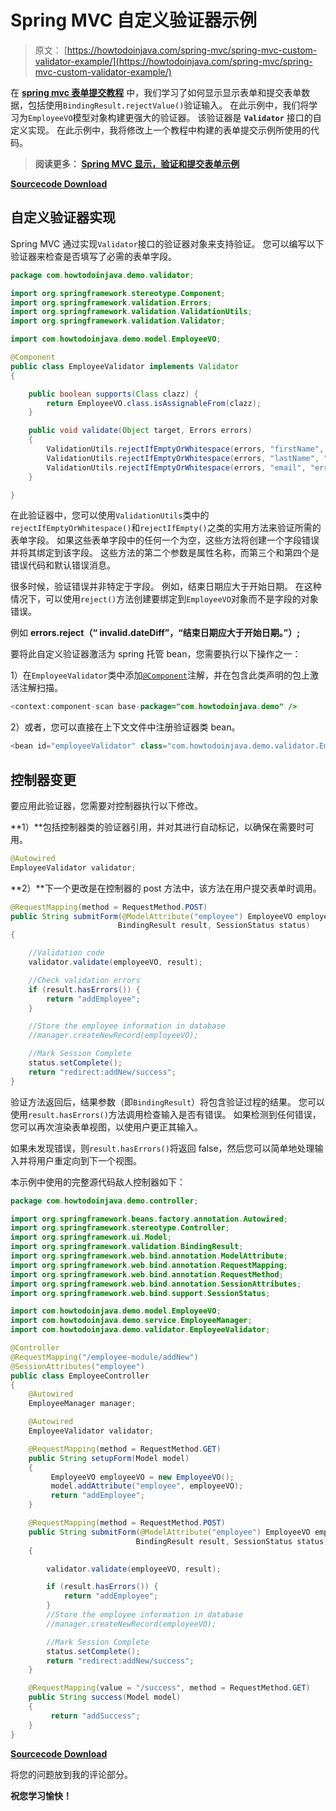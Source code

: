 # Spring MVC 自定义验证器示例

> 原文： [https://howtodoinjava.com/spring-mvc/spring-mvc-custom-validator-example/](https://howtodoinjava.com/spring-mvc/spring-mvc-custom-validator-example/)

在 [**spring mvc 表单提交教程**](//howtodoinjava.com/spring/spring-mvc/spring-mvc-display-validate-and-submit-form-example/) 中，我们学习了如何显示显示表单和提交表单数据，包括使用`BindingResult.rejectValue()`验证输入。 在此示例中，我们将学习为`EmployeeVO`模型对象构建更强大的验证器。 该验证器是 **`Validator`** 接口的自定义实现。 在此示例中，我将修改上一个教程中构建的表单提交示例所使用的代码。

> **阅读更多： [Spring MVC 显示，验证和提交表单示例](//howtodoinjava.com/spring/spring-mvc/spring-mvc-display-validate-and-submit-form-example/)**

[**Sourcecode Download**](https://drive.google.com/file/d/0B7yo2HclmjI4WFFvOVAwNFRVV1E/view?usp=sharing)

## 自定义验证器实现

Spring MVC 通过实现`Validator`接口的验证器对象来支持验证。 您可以编写以下验证器来检查是否填写了必需的表单字段。

```java
package com.howtodoinjava.demo.validator;

import org.springframework.stereotype.Component;
import org.springframework.validation.Errors;
import org.springframework.validation.ValidationUtils;
import org.springframework.validation.Validator;

import com.howtodoinjava.demo.model.EmployeeVO;

@Component
public class EmployeeValidator implements Validator 
{

	public boolean supports(Class clazz) {
		return EmployeeVO.class.isAssignableFrom(clazz);
	}

	public void validate(Object target, Errors errors) 
	{
		ValidationUtils.rejectIfEmptyOrWhitespace(errors, "firstName", "error.firstName", "First name is required.");
		ValidationUtils.rejectIfEmptyOrWhitespace(errors, "lastName", "error.lastName", "Last name is required.");
		ValidationUtils.rejectIfEmptyOrWhitespace(errors, "email", "error.email", "Email is required.");
	}

}

```

在此验证器中，您可以使用`ValidationUtils`类中的`rejectIfEmptyOrWhitespace()`和`rejectIfEmpty()`之类的实用方法来验证所需的表单字段。 如果这些表单字段中的任何一个为空，这些方法将创建一个字段错误并将其绑定到该字段。 这些方法的第二个参数是属性名称，而第三个和第四个是错误代码和默认错误消息。

很多时候，验证错误并非特定于字段。 例如，结束日期应大于开始日期。 在这种情况下，可以使用`reject()`方法创建要绑定到`EmployeeVO`对象而不是字段的对象错误。

例如 **errors.reject（“ invalid.dateDiff”，“结束日期应大于开始日期。”）;**

要将此自定义验证器激活为 spring 托管 bean，您需要执行以下操作之一：

1）在`EmployeeValidator`类中添加[`@Component`](//howtodoinjava.com/spring/spring-core/how-to-use-spring-component-repository-service-and-controller-annotations/)注解，并在包含此类声明的包上激活注解扫描。

```java
<context:component-scan base-package="com.howtodoinjava.demo" />

```

2）或者，您可以直接在上下文文件中注册验证器类 bean。

```java
<bean id="employeeValidator" class="com.howtodoinjava.demo.validator.EmployeeValidator" />

```

## 控制器变更

要应用此验证器，您需要对控制器执行以下修改。

**1）**包括控制器类的验证器引用，并对其进行自动标记，以确保在需要时可用。

```java
@Autowired
EmployeeValidator validator;

```

**2）**下一个更改是在控制器的 post 方法中，该方法在用户提交表单时调用。

```java
@RequestMapping(method = RequestMethod.POST)
public String submitForm(@ModelAttribute("employee") EmployeeVO employeeVO,
						BindingResult result, SessionStatus status) 
{

	//Validation code
	validator.validate(employeeVO, result);

	//Check validation errors
	if (result.hasErrors()) {
		return "addEmployee";
	}

	//Store the employee information in database
	//manager.createNewRecord(employeeVO);

	//Mark Session Complete
	status.setComplete();
	return "redirect:addNew/success";
}

```

验证方法返回后，结果参数（即`BindingResult`）将包含验证过程的结果。 您可以使用`result.hasErrors()`方法调用检查输入是否有错误。 如果检测到任何错误，您可以再次渲染表单视图，以使用户更正其输入。

如果未发现错误，则`result.hasErrors()`将返回 false，然后您可以简单地处理输入并将用户重定向到下一个视图。

本示例中使用的完整源代码敌人控制器如下：

```java
package com.howtodoinjava.demo.controller;

import org.springframework.beans.factory.annotation.Autowired;
import org.springframework.stereotype.Controller;
import org.springframework.ui.Model;
import org.springframework.validation.BindingResult;
import org.springframework.web.bind.annotation.ModelAttribute;
import org.springframework.web.bind.annotation.RequestMapping;
import org.springframework.web.bind.annotation.RequestMethod;
import org.springframework.web.bind.annotation.SessionAttributes;
import org.springframework.web.bind.support.SessionStatus;

import com.howtodoinjava.demo.model.EmployeeVO;
import com.howtodoinjava.demo.service.EmployeeManager;
import com.howtodoinjava.demo.validator.EmployeeValidator;

@Controller
@RequestMapping("/employee-module/addNew")
@SessionAttributes("employee")
public class EmployeeController 
{
	@Autowired
	EmployeeManager manager;

	@Autowired
	EmployeeValidator validator;

	@RequestMapping(method = RequestMethod.GET)
    public String setupForm(Model model) 
	{
		 EmployeeVO employeeVO = new EmployeeVO();
		 model.addAttribute("employee", employeeVO);
		 return "addEmployee";
    }

	@RequestMapping(method = RequestMethod.POST)
    public String submitForm(@ModelAttribute("employee") EmployeeVO employeeVO,
            				BindingResult result, SessionStatus status) 
	{

		validator.validate(employeeVO, result);

		if (result.hasErrors()) {
			return "addEmployee";
		}
		//Store the employee information in database
		//manager.createNewRecord(employeeVO);

		//Mark Session Complete
		status.setComplete();
		return "redirect:addNew/success";
    }

	@RequestMapping(value = "/success", method = RequestMethod.GET)
    public String success(Model model) 
	{
		 return "addSuccess";
    }
}

```

[**Sourcecode Download**](https://drive.google.com/file/d/0B7yo2HclmjI4WFFvOVAwNFRVV1E/view?usp=sharing)

将您的问题放到我的评论部分。

**祝您学习愉快！**